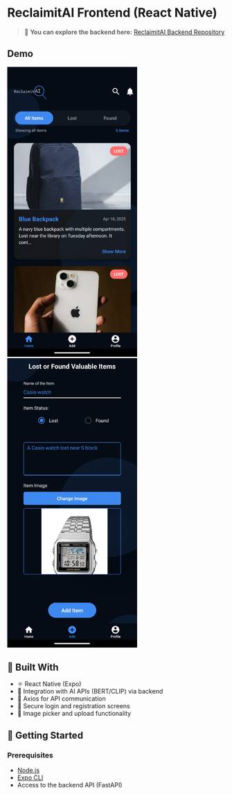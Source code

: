 # ReclaimitAI Frontend (React Native)

> 🔗 **You can explore the backend here:** [ReclaimitAI Backend Repository](https://github.com/GuthaPrathyush/ReclaimitAI-backend)


## Demo

<img src="./demo/Home.jpg" alt="Home Screen" width="300" />

<img src="./demo/Form.jpg" alt="Form Screen" width="300" />

## 📱 Built With

- ⚛️ React Native (Expo)
- 🧠 Integration with AI APIs (BERT/CLIP) via backend
- 🧾 Axios for API communication
- 🔐 Secure login and registration screens
- 📸 Image picker and upload functionality

## 🚀 Getting Started

### Prerequisites

- [Node.js](https://nodejs.org/)
- [Expo CLI](https://docs.expo.dev/get-started/installation/)
- Access to the backend API (FastAPI)